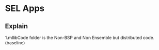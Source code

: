 # SEL Apps

## Explain

1.mllibCode folder is the Non-BSP and Non Ensemble but distributed code.(baseline)


